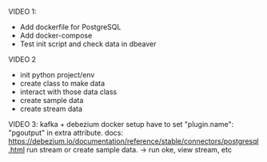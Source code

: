 VIDEO 1:
- Add dockerfile for PostgreSQL
- Add docker-compose
- Test init script and check data in dbeaver

VIDEO 2
- init python project/env
- create class to make data
- interact with those data class
- create sample data
- create stream data

VIDEO 3:
kafka + debezium docker setup
have to set "plugin.name": "pgoutput" in extra attribute. docs: https://debezium.io/documentation/reference/stable/connectors/postgresql.html
run stream or create sample data.
-> run oke, view stream, etc